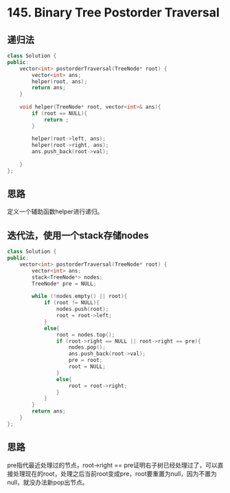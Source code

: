 #  145. Binary Tree Postorder Traversal

##  递归法
```c++
class Solution {
public:
    vector<int> postorderTraversal(TreeNode* root) {
        vector<int> ans;
        helper(root, ans);
        return ans;
    }
    
    void helper(TreeNode* root, vector<int>& ans){
        if (root == NULL){
            return ;
        }
        
        helper(root->left, ans);
        helper(root->right, ans);
        ans.push_back(root->val);
        
    }
};
```

## 思路

定义一个辅助函数helper进行递归。

##  迭代法，使用一个stack存储nodes
```c++
class Solution {
public:
    vector<int> postorderTraversal(TreeNode* root) {
        vector<int> ans;
        stack<TreeNode*> nodes;
        TreeNode* pre = NULL;
        
        while (!nodes.empty() || root){
            if (root != NULL){
                nodes.push(root);
                root = root->left;
            }
            else{
                root = nodes.top();
                if (root->right == NULL || root->right == pre){
            		nodes.pop();
            		ans.push_back(root->val);
            		pre = root;
            		root = NULL;          	
                }
                else{
                	root = root->right;
                }
            }
        }
        return ans;
    }
};
```
## 思路

pre指代最近处理过的节点，root->right == pre证明右子树已经处理过了，可以直接处理现在的root，处理之后当前root变成pre，root要重置为null，因为不置为null，就没办法新pop出节点。






